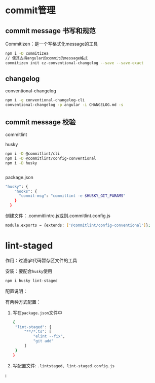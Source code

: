# commit管理

## commit message 书写和规范

Commitizen：是一个写格式化message的工具

```bash
npm i -D commitizea
// 使其支持angular的commit的message格式
commitizen init cz-conventional-changelog --save --save-exact
```



## changelog

conventional-changelog

```bash
npm i -g conventional-changelog-cli
conventional-changelog -p angular -i CHANGELOG.md -s
```



## commit message 校验

commitlint

husky

```bash
npm i -D @commitlint/cli
npm i -D @commitlint/config-conventional
npm i -D husky



```

package.json

```bash
"husky": {
    "hooks": {
      "commit-msg": "commitlint -e $HUSKY_GIT_PARAMS"
    }
  }
```



创建文件：.commitlintrc.js或则.commitlint.config.js

```bash
module.exports = {extends: ['@commitlint/config-conventional']};
```



# lint-staged

作用：过滤git代码暂存区文件的工具

安装：要配合`husky`使用

```js
npm i husky lint-staged
```

配置说明：

有两种方式配置：

1. 写在`package.json`文件中

   ```bash
   {
   	"lint-staged": {
   		"**/*.ts": [
   			"elint --fix",
   			"git add"
   		]
   	}
   }
   ```

2. 写配置文件: `.lintstaged`、`lint-staged.config.js`

i